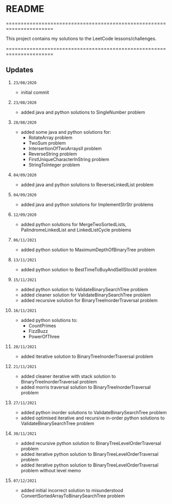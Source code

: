 
# README

======================================================================

This project contains my solutions to the LeetCode lessons/challenges.

======================================================================

## Updates

1. `23/08/2020`
   - initial commit

2. `23/08/2020`
   - added java and python solutions to SingleNumber problem

3. `28/08/2020`
   - added some java and python solutions for:
      - RotateArray problem
      - TwoSum problem
      - IntersertionOfTwoArraysII problem
      - ReverseString problem
      - FirstUniqueCharacterInString problem
      - StringToInteger problem

4. `04/09/2020`
   - added java and python solutions to ReverseLinkedList problem

5. `04/09/2020`
   - added java and python solutions for ImplementStrStr problems

6. `12/09/2020`
   - added python solutions for MergeTwoSortedLists, PalindromeLinkedList and LinkedListCycle problems

7. `06/11/2021`
   - added python solution to MaximumDepthOfBinaryTree problem

8. `13/11/2021`
   - added python solution to BestTimeToBuyAndSellStockII problem

9. `15/11/2021`
   - added python solution to ValidateBinarySearchTree problem
   - added cleaner solution for ValidateBinarySearchTree problem
   - added recursive solution for BinaryTreeInorderTraversal problem

10. `16/11/2021`
    - added python solutions to:
      - CountPrimes
      - FizzBuzz
      - PowerOfThree

11. `20/11/2021`
    - added iterative solution to BinaryTreeInorderTraversal problem

12. `21/11/2021`
    - added cleaner iterative with stack solution to BinaryTreeInorderTraversal problem
    - added morris traversal solution to BinaryTreeInorderTraversal problem

13. `27/11/2021`
    - added python inorder solutions to ValidateBinarySearchTree problem
    - added optimised iterative and recursive in-order python solutions to ValidateBinarySearchTree problem

14. `30/11/2021`
    - added recursive python solution to BinaryTreeLevelOrderTraversal problem
    - added iterative python solution to BinaryTreeLevelOrderTraversal problem
    - added iterative python solution to BinaryTreeLevelOrderTraversal problem without level memo

15. `07/12/2021`
    - added initial incorrect solution to misunderstood ConvertSortedArrayToBinarySearchTree problem
